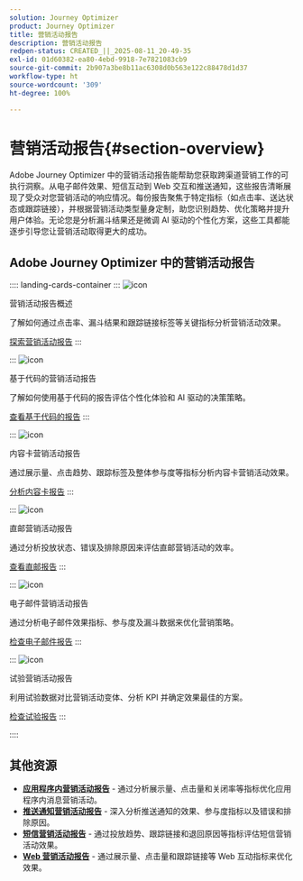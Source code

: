 ```yaml
---
solution: Journey Optimizer
product: Journey Optimizer
title: 营销活动报告
description: 营销活动报告
redpen-status: CREATED_||_2025-08-11_20-49-35
exl-id: 01d60382-ea80-4ebd-9918-7e7821083cb9
source-git-commit: 2b907a3be8b11ac6308d0b563e122c88478d1d37
workflow-type: ht
source-wordcount: '309'
ht-degree: 100%

---
```


# 营销活动报告{#section-overview}

Adobe Journey Optimizer 中的营销活动报告能帮助您获取跨渠道营销工作的可执行洞察。从电子邮件效果、短信互动到 Web 交互和推送通知，这些报告清晰展现了受众对您营销活动的响应情况。每份报告聚焦于特定指标（如点击率、送达状态或跟踪链接），并根据营销活动类型量身定制，助您识别趋势、优化策略并提升用户体验。无论您是分析漏斗结果还是微调 AI 驱动的个性化方案，这些工具都能逐步引导您让营销活动取得更大的成功。

## Adobe Journey Optimizer 中的营销活动报告

:::: landing-cards-container
:::
![icon](https://cdn.experienceleague.adobe.com/icons/chart-line.svg?lang=zh-Hans)

营销活动报告概述

了解如何通过点击率、漏斗结果和跟踪链接标签等关键指标分析营销活动效果。

[探索营销活动报告](../using/reports/campaign-global-report-cja.md)
:::

:::
![icon](https://cdn.experienceleague.adobe.com/icons/code-branch.svg?lang=zh-Hans)

基于代码的营销活动报告

了解如何使用基于代码的报告评估个性化体验和 AI 驱动的决策策略。

[查看基于代码的报告](../using/reports/campaign-global-report-cja-code.md)
:::

:::
![icon](https://cdn.experienceleague.adobe.com/icons/list-check.svg?lang=zh-Hans)

内容卡营销活动报告

通过展示量、点击趋势、跟踪标签及整体参与度等指标分析内容卡营销活动效果。

[分析内容卡报告](../using/reports/campaign-global-report-cja-content.md)
:::

:::
![icon](https://cdn.experienceleague.adobe.com/icons/envelope.svg?lang=zh-Hans)

直邮营销活动报告

通过分析投放状态、错误及排除原因来评估直邮营销活动的效率。

[查看直邮报告](../using/reports/campaign-global-report-cja-direct.md)
:::

:::
![icon](https://cdn.experienceleague.adobe.com/icons/envelope-open-text.svg?lang=zh-Hans)

电子邮件营销活动报告

通过分析电子邮件效果指标、参与度及漏斗数据来优化营销策略。

[检查电子邮件报告](../using/reports/campaign-global-report-cja-email.md)
:::

:::
![icon](https://cdn.experienceleague.adobe.com/icons/vial.svg?lang=zh-Hans)

试验营销活动报告

利用试验数据对比营销活动变体、分析 KPI 并确定效果最佳的方案。

[检查试验报告](../using/reports/campaign-global-report-cja-experimentation.md)
:::

::::


## 其他资源

- **[应用程序内营销活动报告](../using/reports/campaign-global-report-cja-inapp.md)** - 通过分析展示量、点击量和关闭率等指标优化应用程序内消息营销活动。
- **[推送通知营销活动报告](../using/reports/campaign-global-report-cja-push.md)** - 深入分析推送通知的效果、参与度指标以及错误和排除原因。
- **[短信营销活动报告](../using/reports/campaign-global-report-cja-sms.md)** - 通过投放趋势、跟踪链接和退回原因等指标评估短信营销活动效果。
- **[Web 营销活动报告](../using/reports/campaign-global-report-cja-web.md)** - 通过展示量、点击量和跟踪链接等 Web 互动指标来优化效果。
